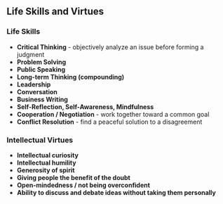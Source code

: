 ## Life Skills and Virtues


### Life Skills
- **Critical Thinking** - objectively analyze an issue before forming a judgment
- **Problem Solving**
- **Public Speaking**
- **Long-term Thinking (compounding)**
- **Leadership**
- **Conversation**
- **Business Writing**
- **Self-Reflection, Self-Awareness, Mindfulness**
- **Cooperation / Negotiation** - work together toward a common goal
- **Conflict Resolution** - find a peaceful solution to a disagreement


### Intellectual Virtues
- **Intellectual curiosity**
- **Intellectual humility**
- **Generosity of spirit**
- **Giving people the benefit of the doubt**
- **Open-mindedness / not being overconfident**
- **Ability to discuss and debate ideas without taking them personally**
